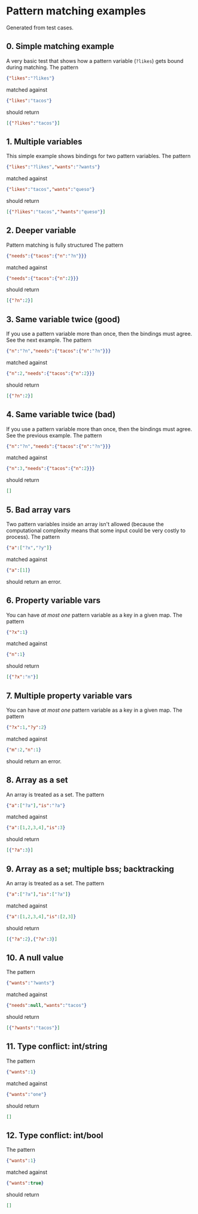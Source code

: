 # Pattern matching examples

Generated from test cases.


## 0. Simple matching example


A very basic test that shows how a pattern variable (`?likes`) gets bound during matching.
The pattern
```JSON
{"likes":"?likes"}
```

matched against
```JSON
{"likes":"tacos"}
```

should return
```JSON
[{"?likes":"tacos"}]
```

## 1. Multiple variables


This simple example shows bindings for two pattern variables.
The pattern
```JSON
{"likes":"?likes","wants":"?wants"}
```

matched against
```JSON
{"likes":"tacos","wants":"queso"}
```

should return
```JSON
[{"?likes":"tacos","?wants":"queso"}]
```

## 2. Deeper variable


Pattern matching is fully structured
The pattern
```JSON
{"needs":{"tacos":{"n":"?n"}}}
```

matched against
```JSON
{"needs":{"tacos":{"n":2}}}
```

should return
```JSON
[{"?n":2}]
```

## 3. Same variable twice (good)


If you use a pattern variable more than once, then the bindings must agree.  See the next example.
The pattern
```JSON
{"n":"?n","needs":{"tacos":{"n":"?n"}}}
```

matched against
```JSON
{"n":2,"needs":{"tacos":{"n":2}}}
```

should return
```JSON
[{"?n":2}]
```

## 4. Same variable twice (bad)


If you use a pattern variable more than once, then the bindings must agree.  See the previous example.
The pattern
```JSON
{"n":"?n","needs":{"tacos":{"n":"?n"}}}
```

matched against
```JSON
{"n":3,"needs":{"tacos":{"n":2}}}
```

should return
```JSON
[]
```

## 5. Bad array vars


Two pattern variables inside an array isn't allowed (because the computational complexity means that some input could be very costly to process).
The pattern
```JSON
{"a":["?x","?y"]}
```

matched against
```JSON
{"a":[1]}
```

should return an error.

## 6. Property variable vars


You can have _at most one_ pattern variable as a key in a given map.
The pattern
```JSON
{"?x":1}
```

matched against
```JSON
{"n":1}
```

should return
```JSON
[{"?x":"n"}]
```

## 7. Multiple property variable vars


You can have _at most one_ pattern variable as a key in a given map.
The pattern
```JSON
{"?x":1,"?y":2}
```

matched against
```JSON
{"m":2,"n":1}
```

should return an error.

## 8. Array as a set


An array is treated as a set.
The pattern
```JSON
{"a":["?a"],"is":"?a"}
```

matched against
```JSON
{"a":[1,2,3,4],"is":3}
```

should return
```JSON
[{"?a":3}]
```

## 9. Array as a set; multiple bss; backtracking


An array is treated as a set.
The pattern
```JSON
{"a":["?a"],"is":["?a"]}
```

matched against
```JSON
{"a":[1,2,3,4],"is":[2,3]}
```

should return
```JSON
[{"?a":2},{"?a":3}]
```

## 10. A null value

The pattern
```JSON
{"wants":"?wants"}
```

matched against
```JSON
{"needs":null,"wants":"tacos"}
```

should return
```JSON
[{"?wants":"tacos"}]
```

## 11. Type conflict: int/string

The pattern
```JSON
{"wants":1}
```

matched against
```JSON
{"wants":"one"}
```

should return
```JSON
[]
```

## 12. Type conflict: int/bool

The pattern
```JSON
{"wants":1}
```

matched against
```JSON
{"wants":true}
```

should return
```JSON
[]
```
